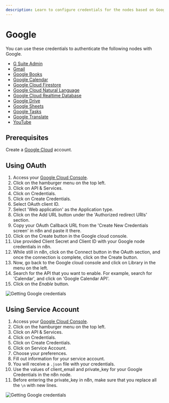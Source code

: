 ```yaml
---
description: Learn to configure credentials for the nodes based on Google services in n8n
---
```


# Google

You can use these credentials to authenticate the following nodes with Google.
- [G Suite Admin](../../nodes-library/nodes/GSuiteAdmin/README.md)
- [Gmail](../../nodes-library/nodes/Gmail/README.md)
- [Google Books](../../nodes-library/nodes/GoogleBooks/README.md)
- [Google Calendar](../../nodes-library/nodes/GoogleCalendar/README.md)
- [Google Cloud Firestore](../../nodes-library/nodes/GoogleCloudFirestore/README.md)
- [Google Cloud Natural Language](../../nodes-library/nodes/GoogleCloudNaturalLanguage/README.md)
- [Google Cloud Realtime Database](../../nodes-library/nodes/GoogleCloudRealtimeDatabase/README.md)
- [Google Drive](../../nodes-library/nodes/GoogleDrive/README.md)
- [Google Sheets](../../nodes-library/nodes/GoogleSheets/README.md)
- [Google Tasks](../../nodes-library/nodes/GoogleTasks/README.md)
- [Google Translate](../../nodes-library/nodes/GoogleTranslate/README.md)
- [YouTube](../../nodes-library/nodes/YouTube/README.md)


## Prerequisites

Create a [Google Cloud](https://cloud.google.com/) account.

<!-- ### API Key

1. Access your Google dashboard.
2. Click on your user icon on the top left.
3. Click on API & Services.
4. Click on Credentials.
5. Click on Create Credentials.
6. Click on API Key.
7. Use provided API Key with your Google node credentials in n8n.
![Getting Google credentials](https://i.imgur.com/r9KX5Gh.gif)  -->

## Using OAuth

1. Access your [Google Cloud Console](https://console.cloud.google.com).
2. Click on the hamburger menu on the top left.
3. Click on API & Services.
4. Click on Credentials.
5. Click on Create Credentials.
6. Select OAuth client ID.
7. Select 'Web application' as the Application type.
8. Click on the Add URL button under the 'Authorized redirect URIs' section.
9. Copy your OAuth Callback URL from the 'Create New Credentials screen' in n8n and paste it there.
10. Click on the Create button in the Google cloud console.
11. Use provided Client Secret and Client ID with your Google node credentials in n8n.
12. While still in n8n, click on the Connect button in the OAuth section, and once the connection is complete, click on the Create button.
13. Now, go back to the Google cloud console and click on Library in the menu on the left.
14. Search for the API that you want to enable. For example, search for 'Calendar', and click on 'Google Calendar API'.
15. Click on the *Enable* button.

![Getting Google credentials](./using-oauth-calendar.gif)


## Using Service Account

1. Access your [Google Cloud Console](https://console.cloud.google.com).
2. Click on the hamburger menu on the top left.
3. Click on API & Services.
4. Click on Credentials.
5. Click on Create Credentials.
6. Click on Service Account.
7. Choose your preferences.
8. Fill out information for your service account.
9. You will receive a `.json` file with your credentials.
10.  Use the values of client_email and private_key for your Google Credentials in the n8n node.
11.  Before entering the private_key in n8n, make sure that you replace all the `\n` with new lines.

![Getting Google credentials](./using-service-account.gif)
